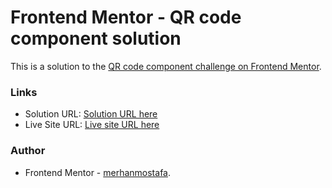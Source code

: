 # Frontend Mentor - QR code component solution

This is a solution to the [QR code component challenge on Frontend Mentor](https://www.frontendmentor.io/challenges/qr-code-component-iux_sIO_H).

### Links

- Solution URL: [Solution URL here](https://www.frontendmentor.io/solutions/qrcodecomponent-7ky9urlAw)
- Live Site URL: [Live site URL here](https://merhanmostafa47.github.io/QR-code-component/)

### Author

- Frontend Mentor - [merhanmostafa](https://www.frontendmentor.io/profile/merhanmostafa47).
